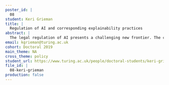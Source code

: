 ```yaml
---
poster_id: |
  08
student: Keri Grieman
title: |
  Regulation of AI and corresponding explainability practices
abstract: |
  The legal regulation of AI presents a challenging new frontier. The common law conceptions of foreseeability and reasonability must find novel parallels in AI creation and deployment. The contribution of our work is two-fold: first, we propose a new framework for categorising AI from a legal perspective, and then relate how recent AI explainability research can be applied to help give guarantees and regulate AI systems.Our framework categorises AI systems along two dimensions: understanding of inputs, and foreseeability of impact. The first dimension, understanding of inputs, focuses on the depth of understanding about the data inputs and how an AI system should ideally learn the task at hand. The second dimension looks at the foreseeability of impact. This considers how the output of the AI system will affect the system in which it functions.The recent trend in machine learning and AI research has been towards more complex models that are able to achieve high performance on difficult tasks. This transition from simple model to complex models has the unfortunate side effect of a loss of model understanding. When attempting to regulate AI, this lack of network understanding and interpretability raises concerns about trust and guarantees of safe performance. This work reviews how explainability can be used in regulation in relation to our novel framework.
email: kgrieman@turing.ac.uk
cohort: Doctoral 2019
main_theme: NA
cross_theme: policy
student_url: https://www.turing.ac.uk/people/doctoral-students/keri-grieman
file_id: |
  08-keri-grieman
production: false
---
```

